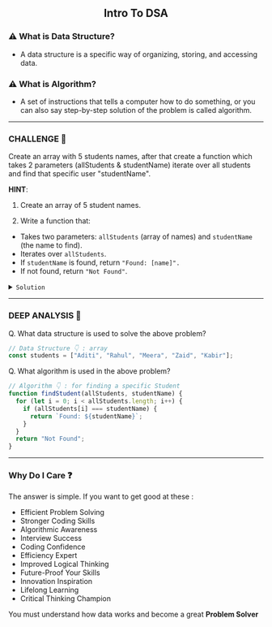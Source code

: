 <h2 align="center"> Intro To DSA </h2>


### ⚠️ What is Data Structure? 
- A data structure is a specific way of organizing, storing, and accessing data.

### ⚠️ What is Algorithm? 
- A set of instructions that tells a computer how to do something, or you can also say step-by-step solution of the problem is called algorithm.

---

### CHALLENGE 🎯

Create an array with 5 students names, after that create a function which takes 2 parameters (allStudents & studentName) iterate over all students and find that
specific user "studentName".

**HINT**: 
1. Create an array of 5 student names.

2. Write a function that:
- Takes two parameters: `allStudents` (array of names) and `studentName` (the name to find).
- Iterates over `allStudents`.
- If `studentName` is found, return `"Found: [name]".`
- If not found, return `"Not Found"`.

<details>
<summary><code>Solution</code></summary>

```javascript
// Step 1: Create an array of student names
const students = ["Aditi", "Rahul", "Meera", "Zaid", "Kabir"];

// Step 2: Function to find a student
function findStudent(allStudents, studentName) {
  for (let i = 0; i < allStudents.length; i++) {
    if (allStudents[i] === studentName) {
      return `Found: ${studentName}`;
    }
  }
  return "Not Found";
}

// Test Cases : Run test cases in your terminal 
console.log(findStudent(students, "Meera"));  // Output: Found: Meera
console.log(findStudent(students, "John"));   // Output: Not Found

```
</details>

---

### DEEP ANALYSIS 🔎

Q. What data structure is used to solve the above problem? 
```javascript 
// Data Structure 👇 : array 
const students = ["Aditi", "Rahul", "Meera", "Zaid", "Kabir"];
```


Q. What algorithm is used in the above problem? 
```javascript 
// Algorithm 👇 : for finding a specific Student
function findStudent(allStudents, studentName) {
  for (let i = 0; i < allStudents.length; i++) {
    if (allStudents[i] === studentName) {
      return `Found: ${studentName}`;
    }
  }
  return "Not Found";
}

```

---


### Why Do I Care ❓

The answer is simple. If you want to get good at these : 

- Efficient Problem Solving
- Stronger Coding Skills
- Algorithmic Awareness
- Interview Success
- Coding Confidence
- Efficiency Expert
- Improved Logical Thinking
- Future-Proof Your Skills
- Innovation Inspiration
- Lifelong Learning
- Critical Thinking Champion

You must understand how data works and become a great **Problem Solver**








